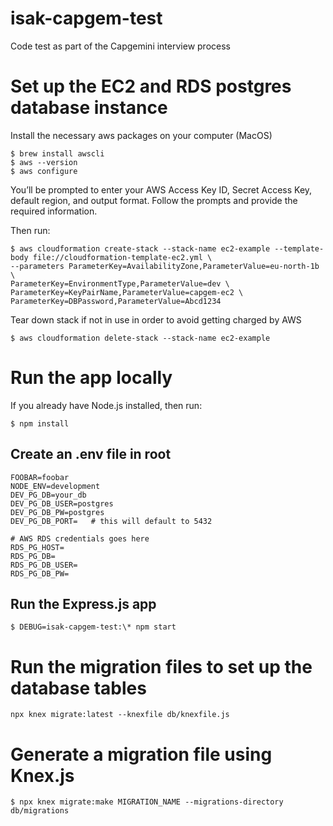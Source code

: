# isak-capgem-test

Code test as part of the Capgemini interview process

# Set up the EC2 and RDS postgres database instance

Install the necessary aws packages on your computer (MacOS)

    $ brew install awscli
    $ aws --version
    $ aws configure

You’ll be prompted to enter your AWS Access Key ID, Secret Access Key, default region, and output format. Follow the prompts and provide the required information.

Then run:

    $ aws cloudformation create-stack --stack-name ec2-example --template-body file://cloudformation-template-ec2.yml \
    --parameters ParameterKey=AvailabilityZone,ParameterValue=eu-north-1b \
    ParameterKey=EnvironmentType,ParameterValue=dev \
    ParameterKey=KeyPairName,ParameterValue=capgem-ec2 \
    ParameterKey=DBPassword,ParameterValue=Abcd1234

Tear down stack if not in use in order to avoid getting charged by AWS

    $ aws cloudformation delete-stack --stack-name ec2-example

# Run the app locally

If you already have Node.js installed, then run:

    $ npm install

## Create an .env file in root

    FOOBAR=foobar
    NODE_ENV=development
    DEV_PG_DB=your_db
    DEV_PG_DB_USER=postgres
    DEV_PG_DB_PW=postgres
    DEV_PG_DB_PORT=   # this will default to 5432

    # AWS RDS credentials goes here
    RDS_PG_HOST=
    RDS_PG_DB=
    RDS_PG_DB_USER=
    RDS_PG_DB_PW=

## Run the Express.js app

    $ DEBUG=isak-capgem-test:\* npm start

# Run the migration files to set up the database tables

`npx knex migrate:latest --knexfile db/knexfile.js`

# Generate a migration file using Knex.js

    $ npx knex migrate:make MIGRATION_NAME --migrations-directory db/migrations
